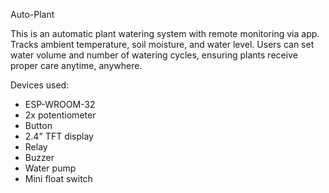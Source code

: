 Auto-Plant

This is an automatic plant watering system with remote monitoring via app. Tracks ambient temperature, soil moisture, and water level. Users can set water volume and number of watering cycles, ensuring plants receive proper care anytime, anywhere.

Devices used:
- ESP-WROOM-32
- 2x potentiometer
- Button
- 2.4" TFT display
- Relay
- Buzzer
- Water pump
- Mini float switch




